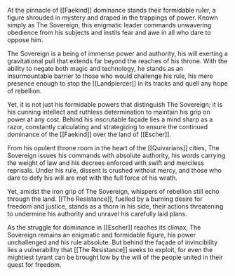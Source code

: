 At the pinnacle of [[Faekind]] dominance stands their formidable ruler, a figure shrouded in mystery and draped in the trappings of power. Known simply as The Sovereign, this enigmatic leader commands unwavering obedience from his subjects and instils fear and awe in all who dare to oppose him.

The Sovereign is a being of immense power and authority, his will exerting a gravitational pull that extends far beyond the reaches of his throne. With the ability to negate both magic and technology, he stands as an insurmountable barrier to those who would challenge his rule, his mere presence enough to stop the [[Landpiercer]] in its tracks and quell any hope of rebellion.

Yet, it is not just his formidable powers that distinguish The Sovereign; it is his cunning intellect and ruthless determination to maintain his grip on power at any cost. Behind his inscrutable façade lies a mind sharp as a razor, constantly calculating and strategizing to ensure the continued dominance of the [[Faekind]] over the land of [[Escher]].

From his opulent throne room in the heart of the [[Quivarians]] cities, The Sovereign issues his commands with absolute authority, his words carrying the weight of law and his decrees enforced with swift and merciless reprisals. Under his rule, dissent is crushed without mercy, and those who dare to defy his will are met with the full force of his wrath.

Yet, amidst the iron grip of The Sovereign, whispers of rebellion still echo through the land. [[The Resistance]], fuelled by a burning desire for freedom and justice, stands as a thorn in his side, their actions threatening to undermine his authority and unravel his carefully laid plans.

As the struggle for dominance in [[Escher]] reaches its climax, The Sovereign remains an enigmatic and formidable figure, his power unchallenged and his rule absolute. But behind the façade of invincibility lies a vulnerability that [[The Resistance]] seeks to exploit, for even the mightiest tyrant can be brought low by the will of the people united in their quest for freedom.